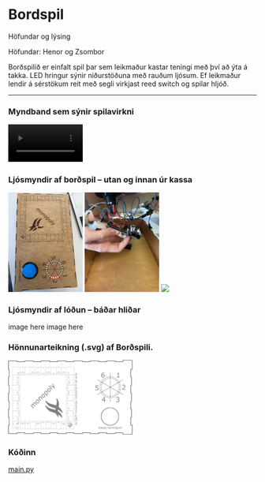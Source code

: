 # Bordspil

Höfundar og lýsing

Höfundar: Henor og Zsombor

Borðspilið er einfalt spil þar sem leikmaður kastar teningi með því að ýta á takka. LED hringur sýnir niðurstöðuna með rauðum ljósum. Ef leikmaður lendir á sérstökum reit með segli virkjast reed switch og spilar hljóð.

---

### Myndband sem sýnir spilavirkni
<video width="30%" controls>
  <source src="https://github.com/henork2110/Bordspil/blob/main/IMG_3614.MOV?raw=true" type="video/mp4">
</video>



### Ljósmyndir af borðspil – utan og innan úr kassa
<img src="https://github.com/henork2110/Bordspil/blob/main/IMG_3611.jpeg?raw=true" width="30%">
<img src="https://github.com/henork2110/Bordspil/blob/main/IMG_3610.jpeg?raw=true" width="30%">
<img src="https://github.com/henork2110/Bordspil/blob/main/IMG_3609.jpeg?raw=true" width="30%">


### Ljósmyndir af lóðun – báðar hliðar
image here
image here


### Hönnunarteikning (.svg) af Borðspili.
<img src="https://github.com/henork2110/Bordspil/blob/main/game%20box.svg?raw=true" width="50%">


### Kóðinn
[main.py](https://github.com/henork2110/Bordspil/blob/main/main%20(1).py)
